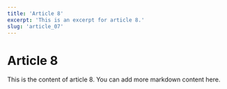 ```yaml
---
title: 'Article 8'
excerpt: 'This is an excerpt for article 8.'
slug: 'article_07'
---
```


# Article 8

This is the content of article 8. You can add more markdown content here.
